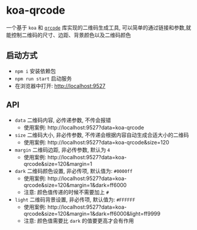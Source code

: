 # koa-qrcode
一个基于 `koa` 和 [`qrcode`](https://github.com/soldair/node-qrcode) 库实现的二维码生成工具, 可以简单的通过链接和参数,就能控制二维码的尺寸、边距、背景颜色以及二维码颜色

## 启动方式
- `npm i` 安装依赖包
- `npm run start` 启动服务
- 在浏览器中打开: [http://localhost:9527](http://localhost:9527)

## API
- `data` 二维码内容, 必传递参数, 不传会报错
    - 使用案例: http://localhost:9527?data=koa-qrcode
- `size` 二维码大小, 非必传参数, 不传递会根据内容自动生成合适大小的二维码
    - 使用案例: http://localhost:9527?data=koa-qrcode&size=120
- `margin` 二维码边距, 非必传参数, 默认为 `4`
    - 使用案例: http://localhost:9527?data=koa-qrcode&size=120&margin=1
- `dark` 二维码颜色设置, 非必传项, 默认值为: `#0000ff`
    - 使用案例: http://localhost:9527?data=koa-qrcode&size=120&margin=1&dark=ff6000
    - 注意: 颜色值传递的时候不需要加上 `#`
- `light` 二维码背景设置, 非必传项, 默认值为: `#FFFFFF`
    - 使用案例: http://localhost:9527?data=koa-qrcode&size=120&margin=1&dark=ff6000&light=ff9999
    - 注意: 颜色值需要比 `dark` 的值要更高才会有作用

